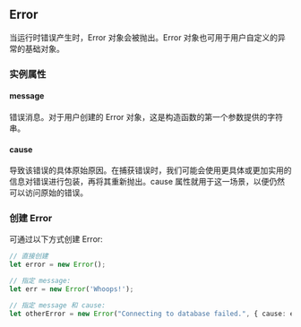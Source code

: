 ## Error

当运行时错误产生时，Error 对象会被抛出。Error 对象也可用于用户自定义的异常的基础对象。

### 实例属性

#### message
错误消息。对于用户创建的 Error 对象，这是构造函数的第一个参数提供的字符串。

#### cause
导致该错误的具体原始原因。在捕获错误时，我们可能会使用更具体或更加实用的信息对错误进行包装，再将其重新抛出。cause 属性就用于这一场景，以便仍然可以访问原始的错误。


### 创建 Error
可通过以下方式创建 Error: 

```ts
// 直接创建
let error = new Error();

// 指定 message: 
let err = new Error('Whoops!');

// 指定 message 和 cause:
let otherError = new Error("Connecting to database failed.", { cause: err });

```



